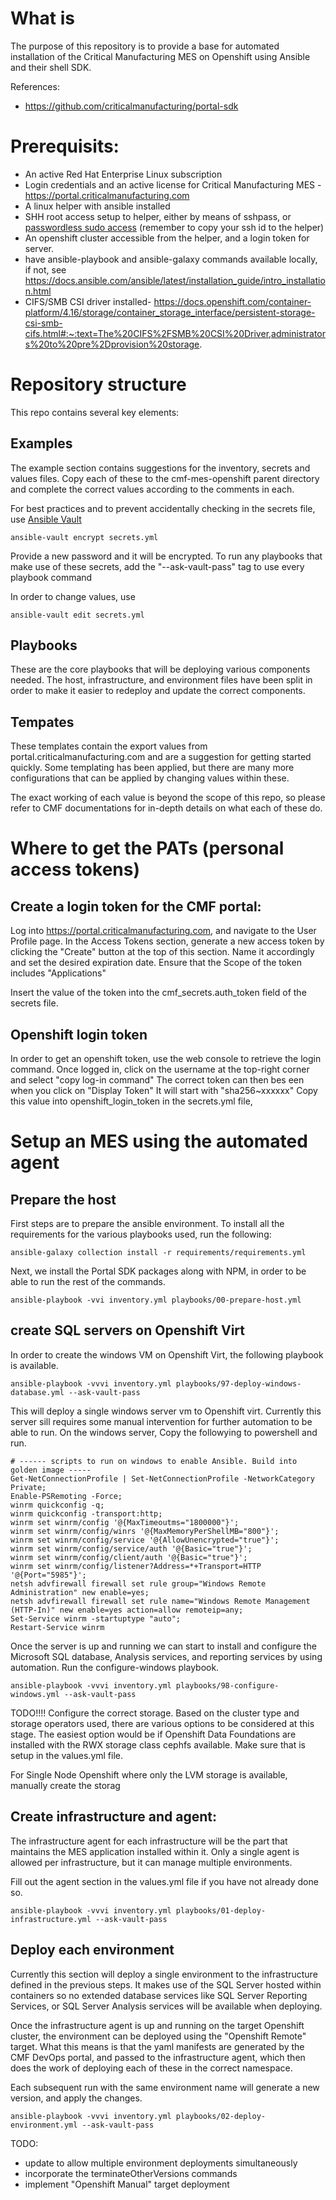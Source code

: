 # What is 

The purpose of this repository is to provide a base for automated installation of the Critical Manufacturing MES on Openshift using Ansible and their shell SDK.

References:
- https://github.com/criticalmanufacturing/portal-sdk

# Prerequisits:
- An active Red Hat Enterprise Linux subscription
- Login credentials and an active license for Critical Manufacturing MES - https://portal.criticalmanufacturing.com
- A linux helper with ansible installed
- SHH root access setup to helper, either by means of sshpass, or [passwordless sudo access](https://developers.redhat.com/blog/2018/08/15/how-to-enable-sudo-on-rhel) (remember to copy your ssh id to the helper)
- An openshift cluster accessible from the helper, and a login token for server.
- have ansible-playbook and ansible-galaxy commands available locally, if not, see https://docs.ansible.com/ansible/latest/installation_guide/intro_installation.html
- CIFS/SMB CSI driver installed- https://docs.openshift.com/container-platform/4.16/storage/container_storage_interface/persistent-storage-csi-smb-cifs.html#:~:text=The%20CIFS%2FSMB%20CSI%20Driver,administrators%20to%20pre%2Dprovision%20storage.
 

# Repository structure
This repo contains several key elements:
## Examples
The example section contains suggestions for the inventory, secrets and values files.
Copy each of these to the cmf-mes-openshift parent directory and complete the correct values according to the comments in each.

For best practices and to prevent accidentally checking in the secrets file, use [Ansible Vault](https://docs.ansible.com/ansible/latest/vault_guide/vault_encrypting_content.html)

```
ansible-vault encrypt secrets.yml
```

Provide a new password and it will be encrypted.
To run any playbooks that make use of these secrets, add the "--ask-vault-pass" tag to use every playbook command

In order to change values, use
```
ansible-vault edit secrets.yml
```

## Playbooks
These are the core playbooks that will be deploying various components needed.
The host, infrastructure, and environment files have been split in order to make it easier to redeploy and update the correct components.

## Tempates
These templates contain the export values from portal.criticalmanufacturing.com and are a suggestion for getting started quickly.
Some templating has been applied, but there are many more configurations that can be applied by changing values within these.

The exact working of each value is beyond the scope of this repo, so please refer to CMF documentations for in-depth details on what each of these do.

# Where to get the PATs (personal access tokens)
## Create a login token for the CMF portal:
Log into  https://portal.criticalmanufacturing.com, and navigate to the User Profile page.
In the Access Tokens section, generate a new access token by clicking the "Create" button at the top of this section.
Name it accordingly and set the desired expiration date. 
Ensure that the Scope of the token includes "Applications"

Insert the value of the token into the cmf_secrets.auth_token field of the secrets file.

##  Openshift login token
In order to get an openshift token, use the web console to retrieve the login command.
Once logged in, click on the username at the top-right corner and select "copy log-in command"
The correct token can then bes een when you click on "Display Token"
It will start with "sha256~xxxxxx"
Copy this value into openshift_login_token in the secrets.yml file,


# Setup an MES using the automated agent
## Prepare the host
First steps are to prepare the ansible environment.
To install all the requirements for the various playbooks used, run the following:
```
ansible-galaxy collection install -r requirements/requirements.yml 
```

Next, we install the Portal SDK packages along with NPM, in order to be able to run the rest of the commands.

```
ansible-playbook -vvi inventory.yml playbooks/00-prepare-host.yml 
```  


## create SQL servers on Openshift Virt
In order to create the windows VM on Openshift Virt, the following playbook is available.

```
ansible-playbook -vvvi inventory.yml playbooks/97-deploy-windows-database.yml --ask-vault-pass
```

This will deploy a single windows server vm to Openshift virt.
Currently this server sill requires some manual intervention for further automation to be able to run.
On the windows server, Copy the followying to powershell and run.

```
# ------ scripts to run on windows to enable Ansible. Build into golden image -----
Get-NetConnectionProfile | Set-NetConnectionProfile -NetworkCategory Private; 
Enable-PSRemoting -Force; 
winrm quickconfig -q; 
winrm quickconfig -transport:http; 
winrm set winrm/config '@{MaxTimeoutms="1800000"}'; 
winrm set winrm/config/winrs '@{MaxMemoryPerShellMB="800"}'; 
winrm set winrm/config/service '@{AllowUnencrypted="true"}'; 
winrm set winrm/config/service/auth '@{Basic="true"}'; 
winrm set winrm/config/client/auth '@{Basic="true"}'; 
winrm set winrm/config/listener?Address=*+Transport=HTTP '@{Port="5985"}'; 
netsh advfirewall firewall set rule group="Windows Remote Administration" new enable=yes; 
netsh advfirewall firewall set rule name="Windows Remote Management (HTTP-In)" new enable=yes action=allow remoteip=any; 
Set-Service winrm -startuptype "auto"; 
Restart-Service winrm
```


<!-- log into windows server and run in powershell
```
Set-Item -Path WSMan:\localhost\Service\Auth\Basic -Value $true
``` -->

Once the server is up and running we can start to install and configure the Microsoft SQL database, Analysis services, and reporting services by using automation.
Run the configure-windows playbook.
```
ansible-playbook -vvvi inventory.yml playbooks/98-configure-windows.yml --ask-vault-pass
```

TODO!!!!
Configure the correct storage.
Based on the cluster type and storage operators used, there are various options to be considered at this stage.
The easiest option would be if Openshift Data Foundations are installed with the RWX storage class cephfs available.
Make sure that is setup in the values.yml file.

For Single Node Openshift where only the LVM storage is available, manually create the storag



## Create infrastructure and agent: 
The infrastructure agent for each infrastructure will be the part that maintains the MES application installed within it.
Only a single agent is allowed per infrastructure, but it can manage multiple environments.

Fill out the agent section in the values.yml file if you have not already done so.
  
```
ansible-playbook -vvvi inventory.yml playbooks/01-deploy-infrastructure.yml --ask-vault-pass
```


## Deploy each environment

Currently this section will deploy a single environment to the infrastructure defined in the previous steps.
It makes use of the SQL Server hosted within containers so no extended database services like SQL Server Reporting Services, or SQL Server Analysis services will be available when deploying. 

Once the infrastructure agent is up and running on the target Openshift cluster, the environment can be deployed using the "Openshift Remote" target.
What this means is that the yaml manifests are generated by the CMF DevOps portal, and passed to the infrastructure agent, which then does the work of deploying each of these in the correct namespace.

Each subsequent run with the same environment name will generate a new version, and apply the changes.

```
ansible-playbook -vvvi inventory.yml playbooks/02-deploy-environment.yml --ask-vault-pass
```

TODO:
 - update to allow multiple environment deployments simultaneously
 - incorporate the terminateOtherVersions commands
 - implement "Openshift Manual" target deployment